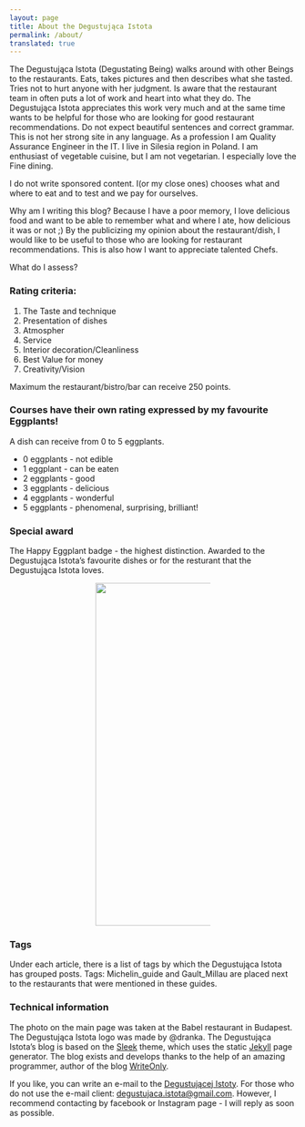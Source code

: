 ```yaml
---
layout: page
title: About the Degustująca Istota
permalink: /about/
translated: true
---
```

The Degustująca Istota (Degustating Being) walks around with other Beings to the restaurants.
Eats, takes pictures and then describes what she tasted.
Tries not to hurt anyone with her judgment.
Is aware that the restaurant team in often puts a lot of work and heart into what they do.
The Degustująca Istota appreciates this work very much
and at the same time wants to be helpful for those who are looking for good restaurant recommendations.
Do not expect beautiful sentences and correct grammar. This is not her strong site in any language.
 As a profession I am Quality Assurance Engineer in the IT. I live in Silesia region in Poland.
 I am enthusiast of vegetable cuisine, but I am not vegetarian. I especially love the Fine dining.

I do not write sponsored content. I(or my close ones) chooses what and where to eat and to test and we pay for ourselves.

Why am I writing this blog? Because I have a poor memory, I love delicious food and want to be able to remember what and
where I ate, how delicious it was or not ;) By the publicizing my opinion about the restaurant/dish,
I would like to be useful to those who are looking for restaurant recommendations.
This is also how I want to appreciate talented Chefs.

What do I assess?

### Rating criteria:
1. The Taste and technique
2. Presentation of dishes
3. Atmospher
4. Service
5. Interior decoration/Cleanliness
6. Best Value for money
7. Creativity/Vision

Maximum the restaurant/bistro/bar can receive 250 points.

<a name="baklazan"></a>
### Courses have their own rating expressed by my favourite Eggplants!
A dish can receive from 0 to 5 eggplants.
* 0 eggplants - not edible
* 1 eggplant - can be eaten
* 2 eggplants - good
* 3 eggplants - delicious
* 4 eggplants - wonderful
* 5 eggplants - phenomenal, surprising, brilliant!


### Special award
The Happy Eggplant badge - the highest distinction.
Awarded to the Degustująca Istota’s favourite dishes or for the resturant that the Degustująca Istota loves.


<center><div style="width:40%"><img src="{{site.img_url}}/assets/img/odznaka_new.gif" alt="DegustującaIstota" height="602" width="auto" />
</div></center>

### Tags
Under each article, there is a list of tags by which the Degustująca Istota has grouped posts.
 Tags: Michelin_guide and Gault_Millau are placed next to the restaurants that were mentioned in these guides.

### Technical information
The photo on the main page was taken at the Babel restaurant in Budapest.
The Degustująca Istota logo was made by @dranka. The Degustująca Istota’s blog is based on the [Sleek] theme,
which uses the static [Jekyll] page generator.
The blog exists and develops thanks to the help of an amazing programmer, author of the blog [WriteOnly].

If you like, you can write an e-mail to the  [Degustującej Istoty](mailto:{{site.email}}).
For those who do not use the e-mail client: degustujaca.istota@gmail.com.
 However, I recommend contacting by facebook or Instagram page - I will reply as soon as possible.

[Sleek]:https://janczizikow.github.io/sleek
[Jekyll]: https://jekyllrb.com
[WriteOnly]: https://www.writeonly.pl
